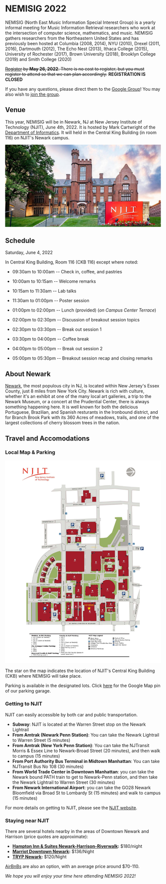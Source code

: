 # NEMISIG 2022

NEMISIG (North East Music Information Special Interest Group) is a yearly informal meeting for Music Information Retrieval researchers who work at the intersection of computer science, mathematics, and music. NEMISIG gathers researchers from the Northeastern United States and has previously been hosted at Columbia (2008, 2014), NYU (2010), Drexel (2011, 2016), Dartmouth (2012), The Echo Nest (2013), Ithaca College (2015), University of Rochester (2017), Brown University (2018), Brooklyn College (2019) and Smith College (2020)

~~[Register](https://docs.google.com/forms/d/e/1FAIpQLSd8qFsX0E-iSvKRIPhZrjBxCZ3pJn8I4xrWtzYY0y7db0oDuw/viewform) by **May 26, 2022**. There is no cost to register, but you must register to attend so that we can plan accordingly.~~ **REGISTRATION IS CLOSED**

If you have any questions, please direct them to the [Google Group](mailto:nemisig@googlegroups.com)! You may also wish to [join the group](https://groups.google.com/forum/#!forum/nemisig).

## Venue 

This year, NEMISIG will be in Newark, NJ at New Jersey Institute of Technology (NJIT), June 4th, 2022. It is hosted by Mark Cartwright of the [Department of Informatics](https://informatics.njit.edu/). It will held in the Central King Building (in room 116) on NJIT's Newark campus.

![NJIT](/images/njit.jpg)

## Schedule

Saturday, June 4, 2022

In Central King Building, Room 116 (CKB 116) except where noted:

* 09:30am to 10:00am -- Check in, coffee, and pastries 
* 10:00am to 10:15am -- Welcome remarks 
* 10:15am to 11:30am -- Lab talks
* 11:30am to 01:00pm -- Poster session   

* 01:00pm to 02:00pm -- Lunch (provided) (*on Campus Center Terrace*)

* 02:00pm to 02:30pm -- Discussion of breakout session topics
* 02:30pm to 03:30pm -- Break out session 1
* 03:30pm to 04:00pm -- Coffee break
* 04:00pm to 05:00pm -- Break out session 2
* 05:00pm to 05:30pm -- Breakout session recap and closing remarks


## About Newark

[Newark](https://www.newarknj.gov/), the most populous city in NJ, is located within New Jersey's Essex County, just 8 miles from New York City. 
Newark is rich with culture, whether it's an exhibit at one of the many local art galleries, a trip to the Newark Museum, or a concert at the Prudential Center, there is always something happening here. It is well known for both the delicious Portuguese, Brazilian, and Spanish resturants in the Ironbound district, and for Branch Brook Park with its 360 Acres of meadows, trails, and one of the largest collections of cherry blossom trees in the nation.


## Travel and Accomodations
### Local Map & Parking

![A Map of NJIT](/images/njitmap.jpg)

The star on the map indicates the location of NJIT's Central King Building (CKB) where NEMISIG will take place.

Parking is available in the designated lots. Click [here](https://www.google.com/maps/place/NJIT+Parking+Deck/@40.7404915,-74.18098,17z/data=!4m12!1m6!3m5!1s0x89c2537c4867fa33:0x65c4a69c2f21ba5a!2sNJIT+Parking+Deck!8m2!3d40.7404875!4d-74.1787913!3m4!1s0x89c2537c4867fa33:0x65c4a69c2f21ba5a!8m2!3d40.7404875!4d-74.1787913) for the Google Map pin of our parking garage.


### Getting to NJIT

NJIT can easily accessible by both car and public transportation.

- **Subway**: NJIT is located at the Warren Street stop on the Newark Lightrail
- **From Amtrak (Newark Penn Station)**: You can take the Newark Lightrail to Warren Street (5 minutes)
- **From Amtrak (New York Penn Station)**: You can take the NJTransit Morris & Essex Line to Newark-Broad Street (20 minutes), and then walk to campus (15 minutes)
- **From Port Authority Bus Terminal in Midtown Manhattan**: You can take NJTransit Bus No 108 (30 minutes)
- **From World Trade Center in Downtown Manhattan**: you can take the Newark bound PATH train to get to Newark-Penn station, and then take the Newark Lightrail to Warren Street (30 minutes)
- **From Newark International Airport**: you can take the GO28 Newark Bloomfield via Broad St to Lombardy St (15 minutes) and walk to campus (15 minutes)


For more details on getting to NJIT, please see the [NJIT website](https://www.njit.edu/about/visiting-njit).

 
### Staying near NJIT

There are several hotels nearby in the areas of Downtown Newark and Harrison (price quotes are approximate):

- **[Hampton Inn & Suites Newark-Harrison-Riverwalk](https://www.hilton.com/en/hotels/nwkhshx-hampton-suites-newark-harrison-riverwalk/):** $180/night
- **[Marriot Downtown Newark](https://www.marriott.com/en-us/hotels/ewrdt-courtyard-newark-downtown/overview/):** $136/Night
- **[TRYP Newark](https://trypnewark.com/):** $120/Night

[AirBnBs](https://www.airbnb.com/s/Newark--NJ/all) are also an option, with an average price around $70-110.

*We hope you will enjoy your time here attending NEMISIG 2022!*
